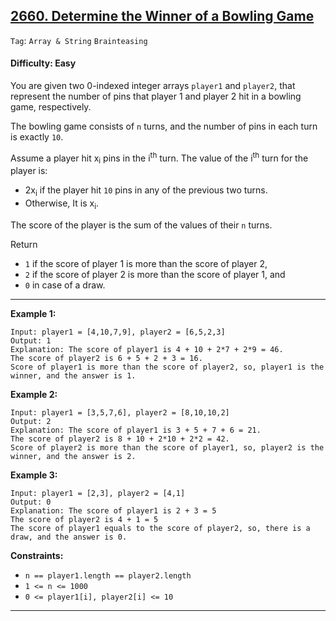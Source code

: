 ## [2660. Determine the Winner of a Bowling Game](https://leetcode.com/problems/determine-the-winner-of-a-bowling-game)

```Tag```: ```Array & String``` ```Brainteasing```

#### Difficulty: Easy

You are given two 0-indexed integer arrays ```player1``` and ```player2```, that represent the number of pins that player 1 and player 2 hit in a bowling game, respectively.

The bowling game consists of ```n``` turns, and the number of pins in each turn is exactly ```10```.

Assume a player hit x<sub>i</sub> pins in the i<sup>th</sup> turn. The value of the i<sup>th</sup> turn for the player is:

- 2x<sub>i</sub> if the player hit ```10``` pins in any of the previous two turns.
- Otherwise, It is x<sub>i</sub>.

The score of the player is the sum of the values of their ```n``` turns.

Return

- ```1``` if the score of player 1 is more than the score of player 2,
- ```2``` if the score of player 2 is more than the score of player 1, and
- ```0``` in case of a draw.
 
 ---
 
__Example 1:__
```
Input: player1 = [4,10,7,9], player2 = [6,5,2,3]
Output: 1
Explanation: The score of player1 is 4 + 10 + 2*7 + 2*9 = 46.
The score of player2 is 6 + 5 + 2 + 3 = 16.
Score of player1 is more than the score of player2, so, player1 is the winner, and the answer is 1.
```

__Example 2:__
```
Input: player1 = [3,5,7,6], player2 = [8,10,10,2]
Output: 2
Explanation: The score of player1 is 3 + 5 + 7 + 6 = 21.
The score of player2 is 8 + 10 + 2*10 + 2*2 = 42.
Score of player2 is more than the score of player1, so, player2 is the winner, and the answer is 2.
```

__Example 3:__
```
Input: player1 = [2,3], player2 = [4,1]
Output: 0
Explanation: The score of player1 is 2 + 3 = 5
The score of player2 is 4 + 1 = 5
The score of player1 equals to the score of player2, so, there is a draw, and the answer is 0.
```

__Constraints:__

- ```n == player1.length == player2.length```
- ```1 <= n <= 1000```
- ```0 <= player1[i], player2[i] <= 10```

---
